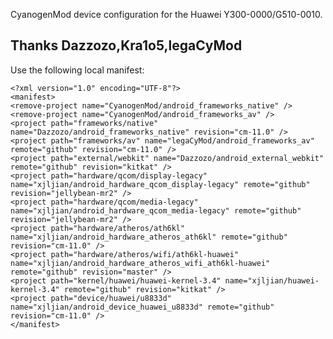 CyanogenMod device configuration for the Huawei Y300-0000/G510-0010.

Thanks Dazzozo,Kra1o5,legaCyMod
---------------

Use the following local manifest:

    <?xml version="1.0" encoding="UTF-8"?>
    <manifest>
    <remove-project name="CyanogenMod/android_frameworks_native" />
    <remove-project name="CyanogenMod/android_frameworks_av" />
    <project path="frameworks/native" name="Dazzozo/android_frameworks_native" revision="cm-11.0" />
    <project path="frameworks/av" name="legaCyMod/android_frameworks_av" remote="github" revision="cm-11.0" />
    <project path="external/webkit" name="Dazzozo/android_external_webkit" remote="github" revision="kitkat" />
    <project path="hardware/qcom/display-legacy" name="xjljian/android_hardware_qcom_display-legacy" remote="github" revision="jellybean-mr2" />
    <project path="hardware/qcom/media-legacy" name="xjljian/android_hardware_qcom_media-legacy" remote="github" revision="jellybean-mr2" />
    <project path="hardware/atheros/ath6kl" name="xjljian/android_hardware_atheros_ath6kl" remote="github" revision="cm-11.0" />
    <project path="hardware/atheros/wifi/ath6kl-huawei" name="xjljian/android_hardware_atheros_wifi_ath6kl-huawei" remote="github" revision="master" />
    <project path="kernel/huawei/huawei-kernel-3.4" name="xjljian/huawei-kernel-3.4" remote="github" revision="kitkat" />
    <project path="device/huawei/u8833d" name="xjljian/android_device_huawei_u8833d" remote="github" revision="cm-11.0" />
    </manifest>





